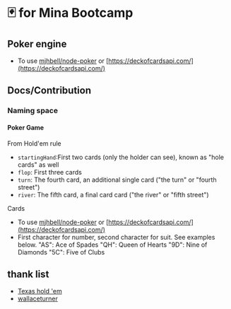 # 🃏 for Mina Bootcamp

## Poker engine

- To use [mjhbell/node-poker](https://github.com/mjhbell/node-poker) or [https://deckofcardsapi.com/](https://deckofcardsapi.com/)

## Docs/Contribution

### Naming space

#### Poker Game

From Hold'em rule

- `startingHand`:First two cards (only the holder can see), known as "hole cards" as well
- `flop`: First three cards
- `turn`: The fourth card, an additional single card ("the turn" or "fourth street")
- `river`: The fifth card, a final card card ("the river" or "fifth street")

Cards

- To use [mjhbell/node-poker](https://github.com/mjhbell/node-poker) or [https://deckofcardsapi.com/](https://deckofcardsapi.com/)
- First character for number, second character for suit. See examples below.
  "AS": Ace of Spades
  "QH": Queen of Hearts
  "9D": Nine of Diamonds
  "5C": Five of Clubs

## thank list

- [Texas hold 'em](https://en.wikipedia.org/wiki/Texas_hold_'em)
- [wallaceturner](https://github.com/wallaceturner/crypto-poker)
